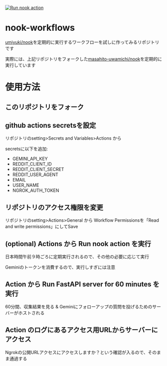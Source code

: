 [![Run nook action](https://github.com/masahito-uwamichi/nook-workflows/actions/workflows/run-nook.yml/badge.svg)](https://github.com/masahito-uwamichi/nook-workflows/actions/workflows/run-nook.yml)

# nook-workflows
[umiyuki/nook](https://github.com/umiyuki/nook)を定期的に実行するワークフローを試しに作ってみるリポジトリです

実際には、上記リポジトリをフォークした[masahito-uwamichi/nook](https://github.com/masahito-uwamichi/nook)を定期的に実行しています

# 使用方法

## このリポジトリをフォーク

## github actions secretsを設定

リポジトリのsetting>Secrets and Variables>Actions から

secretsに以下を追加:
- GEMINI_API_KEY
- REDDIT_CLIENT_ID
- REDDIT_CLIENT_SECRET
- REDDIT_USER_AGENT
- EMAIL
- USER_NAME
- NGROK_AUTH_TOKEN

## リポジトリのアクセス権限を変更

リポジトリのsetting>Actions>General から
Workflow Permissionsを「Read and write permissions」にしてSave

## (optional) Actions から Run nook action を実行

日本時間午前９時ごろに定期実行されるので、その他の必要に応じて実行

Geminiのトークンを消費するので、実行しすぎには注意

## Action から Run FastAPI server for 60 minutes を実行

60分間、収集結果を見る & Geminiにフォローアップの質問を投げるためのサーバーがホストされる

## Action のログにあるアクセス用URLからサーバーにアクセス

Ngrokの公開URLアクセスにアクセスしますか？という確認が入るので、そのまま通過する


